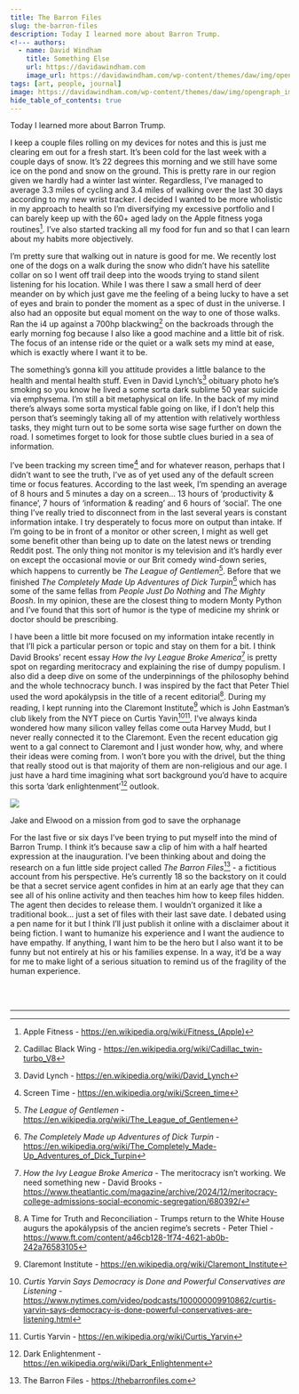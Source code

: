 ```yaml
---
title: The Barron Files
slug: the-barron-files
description: Today I learned more about Barron Trump.
<!--- authors:
  - name: David Windham
    title: Something Else
    url: https://davidawindham.com
    image_url: https://davidawindham.com/wp-content/themes/daw/img/opengraph_image.jpg -->
tags: [art, people, journal]
image: https://davidawindham.com/wp-content/themes/daw/img/opengraph_image.jpg
hide_table_of_contents: true
---
```


Today I learned more about Barron Trump.

<!-- truncate -->

I keep a couple files rolling on my devices for notes and this is just me clearing em out for a fresh start. It’s been cold for the last week with a couple days of snow. It’s 22 degrees this morning and we still have some ice on the pond and snow on the ground. This is pretty rare in our region given we hardly had a winter last winter.  Regardless, I’ve managed to average 3.3 miles of cycling and 3.4 miles of walking over the last 30 days according to my new wrist tracker. I decided I wanted to be more wholistic in my approach to health so I’m diversifying my excessive portfolio and I can barely keep up with the 60+ aged lady on the Apple fitness yoga routines[^1]. I’ve also started tracking all my food for fun and so that I can learn about my habits more objectively. 

I’m pretty sure that walking out in nature is good for me. We recently lost one of the dogs on a walk during the snow who didn’t have his satellite collar on so I went off trail deep into the woods trying to stand silent listening for his location. While I was there I saw a small herd of deer meander on by which just gave me the feeling of a being lucky to have a set of eyes and brain to ponder the moment as a spec of dust in the universe. I also had an opposite but equal moment on the way to one of those walks. Ran the i4 up against a 700hp blackwing[^2] on the backroads through the early morning fog because I also like a good machine and a little bit of risk. The focus of an intense ride or the quiet or a walk sets my mind at ease, which is exactly where I want it to be.

The something’s gonna kill you attitude provides a little balance to the health and mental health stuff. Even in David Lynch’s[^3] obituary photo he’s smoking so you know he lived a some sorta dark sublime 50 year suicide via emphysema. I’m still a bit metaphysical on life. In the back of my mind there’s always some sorta mystical fable going on like, if I don’t help this person that’s seemingly taking all of my attention with relatively worthless tasks, they might turn out to be some sorta wise sage further on down the road. I sometimes forget to look for those subtle clues buried in a sea of information. 

I’ve been tracking my screen time[^4] and for whatever reason, perhaps that I didn’t want to see the truth, I’ve as of yet used any of the default screen time or focus features. According to the last week, I’m spending an average of 8 hours and 5 minutes a day on a screen… 13 hours of ‘productivity & finance’, 7 hours of ‘information & reading’ and 6 hours of ‘social’.  The one thing I’ve really tried to disconnect from in the last several years is constant information intake. I try desperately to focus more on output than intake. If I’m going to be in front of a monitor or other screen, I might as well get some benefit other than being up to date on the latest news or trending Reddit post. The only thing not monitor is my television and it’s hardly ever on except the occasional movie or our Brit comedy wind-down series, which happens to currently be _The League of Gentlemen_[^5]. Before that we finished _The Completely Made Up Adventures of Dick Turpin_[^6] which has some of the same fellas from _People Just Do Nothing_ and _The Mighty Boosh_. In my opinion, these are the closest thing to modern Monty Python and I’ve found that this sort of humor is the type of medicine my shrink or doctor should be prescribing. 

I have been a little bit more focused on my information intake recently in that I’ll pick a particular person or topic and stay on them for a bit. I think David Brooks’ recent essay _How the Ivy League Broke America_[^7] is pretty spot on regarding meritocracy and explaining the rise of dumpy populism. I also did a deep dive on some of the underpinnings of the philosophy behind and the whole technocracy bunch. I was inspired by the fact that Peter Thiel used the word apokálypsis in the title of a recent editorial[^8].  During my reading, I kept running into the Claremont Institute[^9] which is John Eastman’s club likely from the NYT piece on Curtis Yavin[^10][^11].  I’ve always kinda wondered how many silicon valley fellas come outa Harvey Mudd, but I never really connected it to the Claremont. Even the recent education gig went to a gal connect to Claremont and I just wonder how, why, and where their ideas were coming from. I won’t bore you with the drivel, but the thing that really stood out is that majority of them are non-religious and our age. I just have a hard time imagining what sort background you’d have to acquire this sorta ’dark enlightenment’[^12] outlook.

![](/img/jake-elwood.jpg)
<div style={{display: 'flex',  justifyContent:'center', alignItems:'center', fontSize:'small', marginBottom:'20px'}}>Jake and Elwood on a mission from god to save the orphanage</div>


For the last five or six days I’ve been trying to put myself into the mind of Barron Trump. I think it’s because saw a clip of him with a half hearted expression at the inauguration. I’ve been thinking about and doing the research on a fun little side project called _The Barron Files_[^13] - a fictitious account from his perspective. He’s currently 18 so the backstory on it could be that a secret service agent confides in him at an early age that they can see all of his online activity and then teaches him how to keep files hidden. The agent then decides to release them. I wouldn’t organized it like a traditional book... just a set of files with their last save date. I debated using a pen name for it but I think I’ll just publish it online with a disclaimer about it being fiction. I want to humanize his experience and I want the audience to have empathy. If anything, I want him to be the hero but I also want it to be funny but not entirely at his or his families expense. In a way, it’d be a way for me to make light of a serious situation to remind us of the fragility of the human experience. 


<div><br/><br/></div>

---

[^1]: Apple Fitness - https://en.wikipedia.org/wiki/Fitness_(Apple)
[^2]: Cadillac Black Wing - https://en.wikipedia.org/wiki/Cadillac_twin-turbo_V8
[^3]: David Lynch - https://en.wikipedia.org/wiki/David_Lynch
[^4]: Screen Time - https://en.wikipedia.org/wiki/Screen_time
[^5]: _The League of Gentlemen_ - https://en.wikipedia.org/wiki/The_League_of_Gentlemen
[^6]: _The Completely Made up Adventures of Dick Turpin_ - https://en.wikipedia.org/wiki/The_Completely_Made-Up_Adventures_of_Dick_Turpin
[^7]: _How the Ivy League Broke America_ - The meritocracy isn’t working. We need something new - David Brooks  - https://www.theatlantic.com/magazine/archive/2024/12/meritocracy-college-admissions-social-economic-segregation/680392/
[^8]: A Time for Truth and Reconciliation - Trumps return to the White House augurs the apokálypsis of the ancien regime’s secrets - Peter Thiel - https://www.ft.com/content/a46cb128-1f74-4621-ab0b-242a76583105
[^9]: Claremont Institute - https://en.wikipedia.org/wiki/Claremont_Institute
[^10]: _Curtis Yarvin Says Democracy is Done and Powerful Conservatives are Listening_ - https://www.nytimes.com/video/podcasts/100000009910862/curtis-yarvin-says-democracy-is-done-powerful-conservatives-are-listening.html
[^11]: Curtis Yarvin - https://en.wikipedia.org/wiki/Curtis_Yarvin
[^12]: Dark Enlightenment - https://en.wikipedia.org/wiki/Dark_Enlightenment
[^13]: The Barron Files - https://thebarronfiles.com